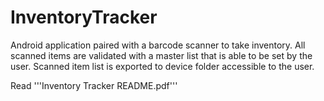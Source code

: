 # InventoryTracker
Android application paired with a barcode scanner to take inventory.  All scanned items are validated with a master list that is able to be set by the user.  Scanned item list is exported to device folder accessible to the user. 

Read '''Inventory Tracker README.pdf'''
